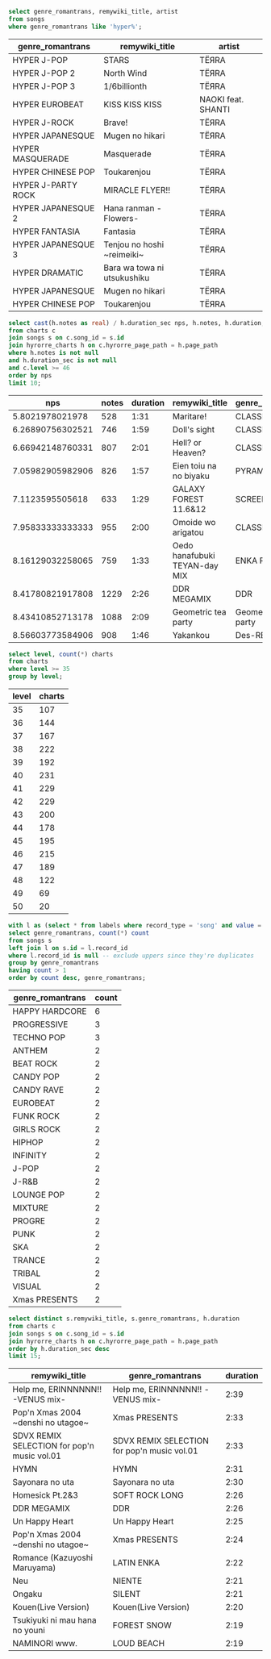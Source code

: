 ```sql
select genre_romantrans, remywiki_title, artist
from songs
where genre_romantrans like 'hyper%';
```
|  genre_romantrans  |       remywiki_title        |       artist       |
|--------------------|-----------------------------|--------------------|
| HYPER J-POP        | STARS                       | TЁЯRA              |
| HYPER J-POP 2      | North Wind                  | TЁЯRA              |
| HYPER J-POP 3      | 1/6billionth                | TЁЯRA              |
| HYPER EUROBEAT     | KISS KISS KISS              | NAOKI feat. SHANTI |
| HYPER J-ROCK       | Brave!                      | TЁЯRA              |
| HYPER JAPANESQUE   | Mugen no hikari             | TЁЯRA              |
| HYPER MASQUERADE   | Masquerade                  | TЁЯRA              |
| HYPER CHINESE POP  | Toukarenjou                 | TЁЯRA              |
| HYPER J-PARTY ROCK | MIRACLE FLYER!!             | TЁЯRA              |
| HYPER JAPANESQUE 2 | Hana ranman -Flowers-       | TЁЯRA              |
| HYPER FANTASIA     | Fantasia                    | TЁЯRA              |
| HYPER JAPANESQUE 3 | Tenjou no hoshi ~reimeiki~  | TЁЯRA              |
| HYPER DRAMATIC     | Bara wa towa ni utsukushiku | TЁЯRA              |
| HYPER JAPANESQUE   | Mugen no hikari             | TЁЯRA              |
| HYPER CHINESE POP  | Toukarenjou                 | TЁЯRA              |



```sql
select cast(h.notes as real) / h.duration_sec nps, h.notes, h.duration, s.remywiki_title, s.genre_romantrans, c.difficulty diff, c.level
from charts c
join songs s on c.song_id = s.id
join hyrorre_charts h on c.hyrorre_page_path = h.page_path
where h.notes is not null
and h.duration_sec is not null
and c.level >= 46
order by nps
limit 10;
```
|       nps        | notes | duration |        remywiki_title         |  genre_romantrans   | diff | level |
|------------------|-------|----------|-------------------------------|---------------------|------|-------|
| 5.8021978021978  | 528   | 1:31     | Maritare!                     | CLASSIC 6           | ex   | 47    |
| 6.26890756302521 | 746   | 1:59     | Doll's sight                  | CLASSIC 10          | ex   | 48    |
| 6.66942148760331 | 807   | 2:01     | Hell? or Heaven?              | CLASSIC 9           | ex   | 49    |
| 7.05982905982906 | 826   | 1:57     | Eien toiu na no biyaku        | PYRAMID             | ex   | 47    |
| 7.1123595505618  | 633   | 1:29     | GALAXY FOREST 11.6&12         | SCREEN              | ex   | 49    |
| 7.95833333333333 | 955   | 2:00     | Omoide wo arigatou            | CLASSIC 11          | ex   | 49    |
| 8.16129032258065 | 759   | 1:33     | Oedo hanafubuki TEYAN-day MIX | ENKA REMIX          | ex   | 47    |
| 8.41780821917808 | 1229  | 2:26     | DDR MEGAMIX                   | DDR                 | ex   | 48    |
| 8.43410852713178 | 1088  | 2:09     | Geometric tea party           | Geometric tea party | h    | 47    |
| 8.56603773584906 | 908   | 1:46     | Yakankou                      | Des-REGGAE          | ex   | 48    |



```sql
select level, count(*) charts
from charts
where level >= 35
group by level;
```
| level | charts |
|-------|--------|
| 35    | 107    |
| 36    | 144    |
| 37    | 167    |
| 38    | 222    |
| 39    | 192    |
| 40    | 231    |
| 41    | 229    |
| 42    | 229    |
| 43    | 200    |
| 44    | 178    |
| 45    | 195    |
| 46    | 215    |
| 47    | 189    |
| 48    | 122    |
| 49    | 69     |
| 50    | 20     |



```sql
with l as (select * from labels where record_type = 'song' and value = 'upper')
select genre_romantrans, count(*) count
from songs s
left join l on s.id = l.record_id
where l.record_id is null -- exclude uppers since they're duplicates
group by genre_romantrans
having count > 1
order by count desc, genre_romantrans;
```
| genre_romantrans | count |
|------------------|-------|
| HAPPY HARDCORE   | 6     |
| PROGRESSIVE      | 3     |
| TECHNO POP       | 3     |
| ANTHEM           | 2     |
| BEAT ROCK        | 2     |
| CANDY POP        | 2     |
| CANDY RAVE       | 2     |
| EUROBEAT         | 2     |
| FUNK ROCK        | 2     |
| GIRLS ROCK       | 2     |
| HIPHOP           | 2     |
| INFINITY         | 2     |
| J-POP            | 2     |
| J-R&B            | 2     |
| LOUNGE POP       | 2     |
| MIXTURE          | 2     |
| PROGRE           | 2     |
| PUNK             | 2     |
| SKA              | 2     |
| TRANCE           | 2     |
| TRIBAL           | 2     |
| VISUAL           | 2     |
| Xmas PRESENTS    | 2     |



```sql
select distinct s.remywiki_title, s.genre_romantrans, h.duration
from charts c
join songs s on c.song_id = s.id
join hyrorre_charts h on c.hyrorre_page_path = h.page_path
order by h.duration_sec desc
limit 15;
```
|               remywiki_title                |              genre_romantrans               | duration |
|---------------------------------------------|---------------------------------------------|----------|
| Help me, ERINNNNNN!! -VENUS mix-            | Help me, ERINNNNNN!! -VENUS mix-            | 2:39     |
| Pop'n Xmas 2004 ~denshi no utagoe~          | Xmas PRESENTS                               | 2:33     |
| SDVX REMIX SELECTION for pop'n music vol.01 | SDVX REMIX SELECTION for pop'n music vol.01 | 2:33     |
| HYMN                                        | HYMN                                        | 2:31     |
| Sayonara no uta                             | Sayonara no uta                             | 2:30     |
| Homesick Pt.2&3                             | SOFT ROCK LONG                              | 2:26     |
| DDR MEGAMIX                                 | DDR                                         | 2:26     |
| Un Happy Heart                              | Un Happy Heart                              | 2:25     |
| Pop'n Xmas 2004 ~denshi no utagoe~          | Xmas PRESENTS                               | 2:24     |
| Romance (Kazuyoshi Maruyama)                | LATIN ENKA                                  | 2:22     |
| Neu                                         | NIENTE                                      | 2:21     |
| Ongaku                                      | SILENT                                      | 2:21     |
| Kouen(Live Version)                         | Kouen(Live Version)                         | 2:20     |
| Tsukiyuki ni mau hana no youni              | FOREST SNOW                                 | 2:19     |
| NAMINORI www.                               | LOUD BEACH                                  | 2:19     |
